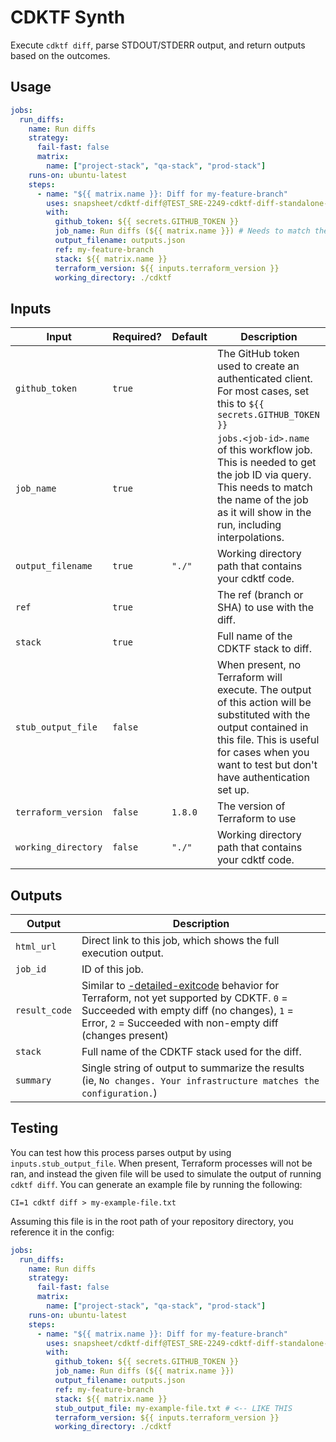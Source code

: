 # CDKTF Synth

Execute `cdktf diff`, parse STDOUT/STDERR output, and return outputs based on the outcomes.

## Usage

```yaml
jobs:
  run_diffs:
    name: Run diffs
    strategy:
      fail-fast: false
      matrix: 
        name: ["project-stack", "qa-stack", "prod-stack"]
    runs-on: ubuntu-latest
    steps:
      - name: "${{ matrix.name }}: Diff for my-feature-branch"
        uses: snapsheet/cdktf-diff@TEST_SRE-2249-cdktf-diff-standalone-action
        with:
          github_token: ${{ secrets.GITHUB_TOKEN }}
          job_name: Run diffs (${{ matrix.name }}) # Needs to match the name of the job as it will show in the run, including interpolations.
          output_filename: outputs.json
          ref: my-feature-branch
          stack: ${{ matrix.name }}
          terraform_version: ${{ inputs.terraform_version }}
          working_directory: ./cdktf
```

## Inputs

| Input | Required? | Default | Description |
| ----- | --------- | ------- | ----------- |
| `github_token` | `true` | | The GitHub token used to create an authenticated client. For most cases, set this to `${{ secrets.GITHUB_TOKEN }}` |
| `job_name` | `true` |  | `jobs.<job-id>.name` of this workflow job. This is needed to get the job ID via query. This needs to match the name of the job as it will show in the run, including interpolations. |
| `output_filename` | `true` | `"./"` | Working directory path that contains your cdktf code. |
| `ref` | `true` |  | The ref (branch or SHA) to use with the diff. |
| `stack` | `true` |  | Full name of the CDKTF stack to diff. |
| `stub_output_file` | `false` | | When present, no Terraform will execute. The output of this action will be substituted with the output contained in this file. This is useful for cases when you want to test but don't have authentication set up. |
| `terraform_version` | `false` | `1.8.0` | The version of Terraform to use |
| `working_directory` | `false` | `"./"` | Working directory path that contains your cdktf code. |

## Outputs

| Output | Description |
| ------ | ----------- |
| `html_url` | Direct link to this job, which shows the full execution output. |
| `job_id` | ID of this job. |
| `result_code` | Similar to [-detailed-exitcode](https://developer.hashicorp.com/terraform/cli/commands/plan#detailed-exitcode) behavior for Terraform, not yet supported by CDKTF. `0` = Succeeded with empty diff (no changes), `1` = Error, `2` = Succeeded with non-empty diff (changes present) |
| `stack` | Full name of the CDKTF stack used for the diff. |
| `summary` | Single string of output to summarize the results (ie, `No changes. Your infrastructure matches the configuration.`) |

## Testing

You can test how this process parses output by using `inputs.stub_output_file`. When present, Terraform processes will not be ran, and instead the given file will be used to simulate the output of running `cdktf diff`. You can generate an example file by running the following:
```
CI=1 cdktf diff > my-example-file.txt
```

Assuming this file is in the root path of your repository directory, you reference it in the config:
```yaml
jobs:
  run_diffs:
    name: Run diffs
    strategy:
      fail-fast: false
      matrix: 
        name: ["project-stack", "qa-stack", "prod-stack"]
    runs-on: ubuntu-latest
    steps:
      - name: "${{ matrix.name }}: Diff for my-feature-branch"
        uses: snapsheet/cdktf-diff@TEST_SRE-2249-cdktf-diff-standalone-action
        with:
          github_token: ${{ secrets.GITHUB_TOKEN }}
          job_name: Run diffs (${{ matrix.name }})
          output_filename: outputs.json
          ref: my-feature-branch
          stack: ${{ matrix.name }}
          stub_output_file: my-example-file.txt # <-- LIKE THIS
          terraform_version: ${{ inputs.terraform_version }}
          working_directory: ./cdktf
```
